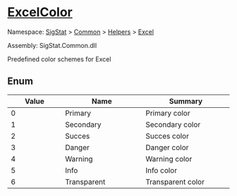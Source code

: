 # [ExcelColor](./ExcelColor.md)
Namespace: [SigStat]() > [Common](./../../README.md) > [Helpers](./../README.md) > [Excel](./README.md)

Assembly: SigStat.Common.dll


Predefined color schemes for Excel

##	Enum

| Value | Name | Summary | 
| --- | --- | --- | 
| 0<img width=200/>| Primary<img width=200/>| Primary color<img width=200/>| <br>
| 1<img width=200/>| Secondary<img width=200/>| Secondary color<img width=200/>| <br>
| 2<img width=200/>| Succes<img width=200/>| Succes color<img width=200/>| <br>
| 3<img width=200/>| Danger<img width=200/>| Danger color<img width=200/>| <br>
| 4<img width=200/>| Warning<img width=200/>| Warning color<img width=200/>| <br>
| 5<img width=200/>| Info<img width=200/>| Info color<img width=200/>| <br>
| 6<img width=200/>| Transparent<img width=200/>| Transparent color<img width=200/>| <br>


